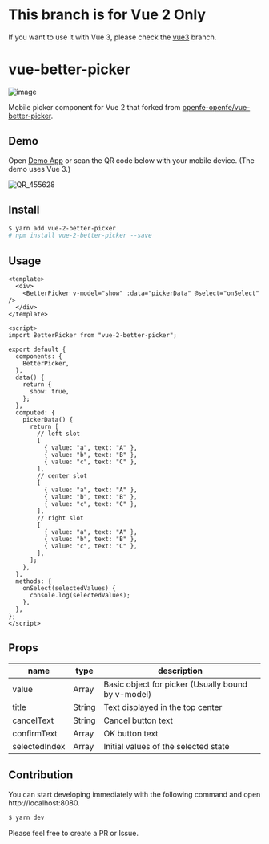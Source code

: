 # This branch is for Vue 2 Only

If you want to use it with Vue 3, please check the [vue3](https://github.com/s-sasaki-0529/vue-better-picker/tree/vue3) branch.

# vue-better-picker

![image](https://user-images.githubusercontent.com/16274215/150684460-256048c4-fce5-4550-88b8-ee0f1060e07d.png)

Mobile picker component for Vue 2 that forked from [openfe-openfe/vue-better-picker](https://github.com/openfe-openfe/vue-better-picker).

## Demo

Open [Demo App](https://vue-3-better-picker.netlify.app/) or scan the QR code below with your mobile device. (The demo uses Vue 3.)

![QR_455628](https://user-images.githubusercontent.com/16274215/151659196-03d134aa-6915-4694-bee9-f7a02c13e810.png)

## Install

```bash
$ yarn add vue-2-better-picker
# npm install vue-2-better-picker --save
```

## Usage

```vue
<template>
  <div>
    <BetterPicker v-model="show" :data="pickerData" @select="onSelect" />
  </div>
</template>

<script>
import BetterPicker from "vue-2-better-picker";

export default {
  components: {
    BetterPicker,
  },
  data() {
    return {
      show: true,
    };
  },
  computed: {
    pickerData() {
      return [
        // left slot
        [
          { value: "a", text: "A" },
          { value: "b", text: "B" },
          { value: "c", text: "C" },
        ],
        // center slot
        [
          { value: "a", text: "A" },
          { value: "b", text: "B" },
          { value: "c", text: "C" },
        ],
        // right slot
        [
          { value: "a", text: "A" },
          { value: "b", text: "B" },
          { value: "c", text: "C" },
        ],
      ];
    },
  },
  methods: {
    onSelect(selectedValues) {
      console.log(selectedValues);
    },
  },
};
</script>
```

## Props

|name|type|description|
|---|---|---|
|value|Array|Basic object for picker (Usually bound by v-model)|
|title|String|Text displayed in the top center|
|cancelText|String|Cancel button text|
|confirmText|Array|OK button text|
|selectedIndex|Array|Initial values of the selected state|

## Contribution

You can start developing immediately with the following command and open http://localhost:8080.

```bash
$ yarn dev
```

Please feel free to create a PR or Issue.